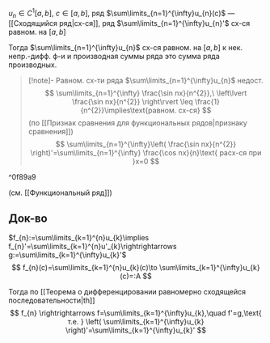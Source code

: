 $u_{n} \in C^{1}[a,b],\ c \in [a,b]$, ряд $\sum\limits_{n=1}^{\infty}u_{n}(c)$ — [[Сходящийся ряд|сх-ся]], ряд $\sum\limits_{n=1}^{\infty}u_{n}'$ сх-ся равном. на $[a,b]$

Тогда $\sum\limits_{n=1}^{\infty}u_{n}$ сх-ся равном. на $[a,b]$ к нек. непр.-дифф. ф-и и производная суммы ряда это сумма ряда производных.

>[!note]- Равном. сх-ти ряда $\sum\limits_{n=1}^{\infty}u_{n}$ недост.
> $$
> \sum\limits_{n=1}^{\infty} \frac{\sin nx}{n^{2}},\ \left\lvert  \frac{\sin nx}{n^{2}}  \right\rvert \leq \frac{1}{n^{2}}\implies\text{равном. сх-ся}
> $$
> (по [[Признак сравнения для функциональных рядов|признаку сравнения]])
> $$
> \sum\limits_{n=1}^{\infty}\left( \frac{\sin nx}{n^{2}} \right)'=\sum\limits_{n=1}^{\infty} \frac{\cos nx}{n}\text{ расх-ся при }x=0
> $$

^0f89a9

(см. [[Функциональный ряд]])
## Док-во

$f_{n}:=\sum\limits_{k=1}^{n}u_{k}\implies f_{n}'=\sum\limits_{k=1}^{n}u'_{k}\rightrightarrows g:=\sum\limits_{k=1}^{\infty}u_{k}'$
$$
f_{n}(c)=\sum\limits_{k=1}^{n}u_{k}(c)\to \sum\limits_{k=1}^{\infty}u_{k}(c)=:A
$$

Тогда по [[Теорема о дифференцировании равномерно сходящейся последовательности|th]]
$$
f_{n} \rightrightarrows f=\sum\limits_{k=1}^{\infty}u_{k},\quad f'=g,\text{ т.е. } \left( \sum\limits_{k=1}^{\infty}u_{k} \right)'=\sum\limits_{k=1}^{\infty}u_{k}'
$$
